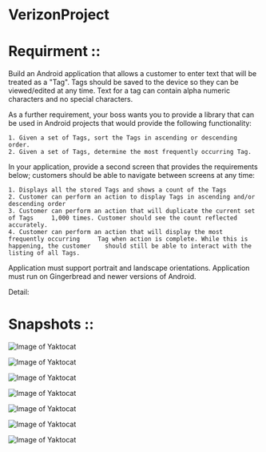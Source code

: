 # VerizonProject

Requirment ::
=============

Build an Android application that allows a customer to enter text that will be treated as a "Tag". Tags should be saved to the device so they can be  viewed/edited at any  time. Text for a tag can contain alpha numeric characters  and no special characters.  

As a further requirement, your boss wants you to provide a library that can be  used in Android projects that would provide the following functionality:  

    1. Given a set of Tags, sort the Tags in ascending or descending order. 
    2. Given a set of Tags, determine the most frequently occurring Tag.

In your application, provide a second screen that provides the requirements below; customers should be able to navigate between screens at any time:  

    1. Displays all the stored Tags and shows a count of the Tags 
    2. Customer can perform an action to display Tags in ascending and/or descending order 
    3. Customer can perform an action that will duplicate the current set of Tags     1,000 times. Customer should see the count reflected accurately. 
    4. Customer can perform an action that will display the most frequently occurring     Tag when action is complete. While this is happening, the customer    should still be able to interact with the listing of all Tags.   

Application must support portrait and landscape orientations.  Application must run on Gingerbread and newer versions of Android.


Detail:

Snapshots ::
============

![Image of Yaktocat](https://github.com/mvyas85/VerizonProject1/blob/master/images/1.png)

![Image of Yaktocat](https://github.com/mvyas85/VerizonProject1/blob/master/images/2.png)

![Image of Yaktocat](https://github.com/mvyas85/VerizonProject1/blob/master/images/3.png)

![Image of Yaktocat](https://github.com/mvyas85/VerizonProject1/blob/master/images/4.png)

![Image of Yaktocat](https://github.com/mvyas85/VerizonProject1/blob/master/images/5.png)

![Image of Yaktocat](https://github.com/mvyas85/VerizonProject1/blob/master/images/6.png)

![Image of Yaktocat](https://github.com/mvyas85/VerizonProject1/blob/master/images/7.png)
